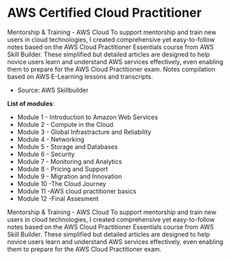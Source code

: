 
# AWS Certified Cloud Practitioner
Mentorship & Training - AWS Cloud
To support mentorship and train new users in cloud technologies, I created comprehensive yet easy-to-follow notes based on the AWS Cloud Practitioner Essentials course from AWS Skill Builder. These simplified but detailed articles are designed to help novice users learn and understand AWS services effectively, even enabling them to prepare for the AWS Cloud Practitioner exam. 
Notes compilation based on AWS E-Learning lessons and transcripts. 
- Source: AWS Skillbuilder

**List of modules**:  
- Module 1 - Introduction to Amazon Web Services 
- Module 2 - Compute in the Cloud 
- Module 3 - Global Infrastracture and Reliability
- Module 4 - Networking 
- Module 5 - Storage and Databases
- Module 6 - Security
- Module 7 - Monitoring and Analytics 
- Module 8 - Pricing and Support
- Module 9 - Migration and Innovation
- Module 10 -The Cloud Journey 
- Module 11 -AWS cloud practitioner basics 
- Module 12 -Final Assesment

Mentorship & Training - AWS Cloud
To support mentorship and train new users in cloud technologies, I created comprehensive yet easy-to-follow notes based on the AWS Cloud Practitioner Essentials course from AWS Skill Builder. These simplified but detailed articles are designed to help novice users learn and understand AWS services effectively, even enabling them to prepare for the AWS Cloud Practitioner exam. 




